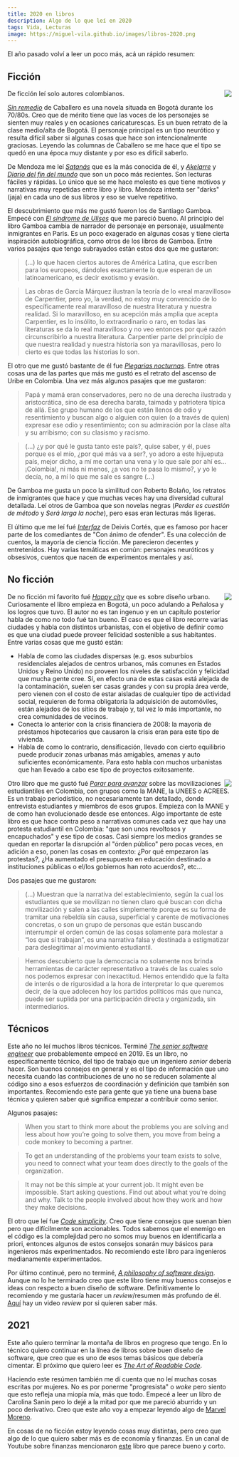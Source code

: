 ```yaml
---
title: 2020 en libros
description: Algo de lo que leí en 2020
tags: Vida, Lecturas
image: https://miguel-vila.github.io/images/libros-2020.png
---
```


El año pasado volví a leer un poco más, acá un rápido resumen:

## Ficción

<p class="image__article">
<img src="/images/libros-2020.png" class="article-photo" style="float: right">
</p>

De ficción leí solo autores colombianos.

[_Sin remedio_](https://www.goodreads.com/book/show/42613408-sin-remedio) de Caballero es una novela situada en Bogotá durante los 70/80s. Creo que de mérito tiene que las voces de los 
personajes se sienten muy reales y en ocasiones caricaturescas. Es un buen retrato de la clase medio/alta de Bogotá. El personaje 
principal es un tipo neurótico y resulta difícil saber si algunas cosas que hace son intencionalmente graciosas. Leyendo las columnas
de Caballero se me hace que el tipo se quedó en una época muy distante y por eso es difícil saberlo.

De Mendoza me leí [_Satanás_](https://www.goodreads.com/book/show/23453428-satanas) que es la más conocida de él, y [_Akelarre_](https://www.goodreads.com/book/show/45035952-akelarre) y [_Diario del fin del mundo_](https://www.goodreads.com/book/show/40033004-diario-del-fin-del-mundo) que son un poco más recientes.
Son lecturas fáciles y rápidas. Lo único que se me hace molesto es que tiene motivos y narrativas muy repetidas entre libro y libro.
Mendoza intenta ser "darks" (jaja) en cada uno de sus libros y eso se vuelve repetitivo.

El descubrimiento que más me gustó fueron los de Santiago Gamboa. Empecé con [_El síndrome de Ulises_](https://www.goodreads.com/book/show/146509.El_s_ndrome_de_Ulises) que me pareció bueno. Al principio del libro Gamboa cambia de narrador de personaje en personaje, 
usualmente inmigrantes en Paris. Es un poco exagerado en algunas cosas y tiene cierta inspiración autobiográfica, como otros de los 
libros de Gamboa. Entre varios pasajes que tengo subrayados están estos dos que me gustaron:

> (...) lo que hacen ciertos autores de América Latina, que escriben para los europeos, dándoles exactamente lo que esperan de un latinoamericano, es decir exotismo y evasión. 

> Las obras de García Márquez ilustran la teoría de lo «real maravilloso» de Carpentier, pero yo, la verdad, no estoy muy convencido de lo específicamente real maravilloso de nuestra literatura y nuestra realidad. Si lo maravilloso, en su acepción más amplia que acepta Carpentier, es lo insólito, lo extraordinario o raro, en todas las literaturas se da lo real maravilloso y no veo entonces por qué razón circunscribirlo a nuestra literatura. Carpentier parte del principio de que nuestra realidad y nuestra historia son ya maravillosas, pero lo cierto es que todas las historias lo son.


El otro que me gustó bastante de él fue [_Plegarias nocturnas_](https://www.goodreads.com/book/show/20638854-plegarias-nocturnas). Entre otras cosas una de las partes que más me gustó es el retrato
del ascenso de Uribe en Colombia. Una vez más algunos pasajes que me gustaron:

> Papá y mamá eran conservadores, pero no de una derecha ilustrada y aristocrática, sino de esa derecha barata, taimada y patriotera típica de allá. Ese grupo humano de los que están llenos de odio y resentimiento y buscan algo o alguien con quien (o a través de quien) expresar ese odio y resentimiento; con su admiración por la clase alta y su arribismo; con su clasismo y racismo.

> (...) ¿y por qué le gusta tanto este país?, quise saber, y él, pues porque es el mío, ¿por qué más va a ser?, yo adoro a este hijueputa país, mejor dicho, a mí me cortan una vena y lo que sale por ahí es… ¡Colombia!, ni más ni menos, ¿a vos no te pasa lo mismo?, y yo le decía, no, a mí lo que me sale es sangre (...)

De Gamboa me gusta un poco la similitud con Roberto Bolaño, los retratos de inmigrantes que hace y que muchas veces hay una 
diversidad cultural detallada. Leí otros de Gamboa que son novelas negras (_Perder es cuestión de método_ y _Será larga la noche_), 
pero esas eran lecturas más ligeras.

El último que me leí fué [_Interfaz_](https://www.goodreads.com/book/show/50642837-interfaz) de Deivis Cortés, que es famoso por hacer
parte de los comediantes de "Con ánimo de ofender". Es una colección de cuentos, la mayoría de ciencia ficción. Me parecieron decentes
y entretenidos. Hay varias temáticas en común: personajes neuróticos y obsesivos, cuentos que nacen de experimentos mentales y así.

## No ficción

<p class="image__article">
<img src="/images/happy-city.jpeg" class="article-photo" style="float: right">
</p>

De no ficción mi favorito fué [_Happy city_](https://www.goodreads.com/book/show/19164511-happy-city) que es sobre diseño urbano. 
Curiosamente el libro empieza en Bogotá, un poco adulando a Peñalosa y los logros que tuvo. El autor no es tan ingenuo y en un
capítulo posterior habla de como no todo fué tan bueno. El caso es que el libro recorre varias ciudades y habla con distintos 
urbanistas, con el objetivo de definir como es que una ciudad puede proveer felicidad sostenible a sus habitantes. Entre varias cosas
que me gustó están:

- Habla de como las ciudades dispersas (e.g. esos suburbios residenciales alejados de centros urbanos, más comunes en Estados Unidos y
Reino Unido) no proveen los niveles de satisfacción y felicidad que mucha gente cree. Sí, en efecto una de estas casas está alejada
de la contaminación, suelen ser casas grandes y con su propia área verde, pero vienen con el costo de estar aisladas de cualquier
tipo de actividad social, requieren de forma obligatoria la adquisición de automóviles, están alejados de los sitios de trabajo y, tal vez lo más importante, no crea comunidades de vecinos.
- Conecta lo anterior con la crisis financiera de 2008: la mayoría de préstamos hipotecarios que causaron la crisis eran para este 
tipo de vivienda.
- Habla de como lo contrario, densificación, llevado con cierto equilibrio puede producir zonas urbanas más amigables, amenas y auto
suficientes económicamente. Para esto habla con muchos urbanistas que han llevado a cabo ese tipo de proyectos exitosamente.

<p class="image__article">
<img src="/images/parar.jpeg" class="article-photo" style="float: right">
</p>

Otro libro que me gustó fué [_Parar para avanzar_](https://www.goodreads.com/book/show/54865422-parar-para-avanzar) sobre las 
movilizaciones estudiantiles en Colombia, con grupos como la MANE, la UNEES o ACREES. Es un trabajo periodístico, no necesariamente
tan detallado, donde entrevista estudiantes y miembros de esos grupos. Empieza con la MANE y de como han evolucionado
desde ese entonces. Algo importante de este libro es que hace contra peso a narrativas comunes cada vez que hay una protesta 
estudiantil en Colombia: "que son unos revoltosos y encapuchados" y ese tipo de cosas. Casi siempre los medios grandes se quedan en
reportar la disrupción al "órden público" pero pocas veces, en adición a eso, ponen las cosas en contexto: ¿Por qué empezaron las
protestas?, ¿Ha aumentado el presupuesto en educación destinado a instituciones públicas o el/los gobiernos han roto acuerdos?, etc...

Dos pasajes que me gustaron:

> (...) Muestran que la narrativa del establecimiento, según la cual los estudiantes que se movilizan no tienen claro qué buscan con dicha movilización y salen a las calles simplemente porque es su forma de tramitar una rebeldía sin causa, superficial y carente de motivaciones concretas, o son un grupo de personas que están buscando interrumpir el orden común de las cosas solamente para molestar a “los que sí trabajan”, es una narrativa falsa y destinada a estigmatizar para deslegitimar al movimiento estudiantil.

> Hemos descubierto que la democracia no solamente nos brinda herramientas de carácter representativo a través de las cuales solo nos podemos expresar con inexactitud. Hemos entendido que la falta de interés o de rigurosidad a la hora de interpretar lo que queremos decir, de la que adolecen hoy los partidos políticos más que nunca, puede ser suplida por una participación directa y organizada, sin intermediarios.

## Técnicos

Este año no leí muchos libros técnicos. Terminé [_The senior software engineer_](https://www.goodreads.com/book/show/18215039-the-senior-software-engineer) que probablemente empecé en 2019. Es un libro, no especificamente técnico, del tipo de trabajo
que un ingeniero _senior_ debería hacer. Son buenos consejos en general y es el tipo de información que uno necesita cuando las 
contribuciones de uno no se reducen solamente al código sino a esos esfuerzos de coordinación y definición que también son 
importantes. Recomiendo este para gente que ya tiene una buena base técnica y quieren saber qué significa empezar a contribuir como senior.

Algunos pasajes:

> When you start to think more about the problems you are solving and less about how you’re going to solve them, you move from being a code monkey to becoming a partner.

> To get an understanding of the problems your team exists to solve, you need to connect what your team does directly to the goals of the organization.

> It may not be this simple at your current job. It might even be impossible. Start asking questions. Find out about what you’re doing and why. Talk to the people involved about how they work and how they make decisions.

El otro que leí fue [_Code simplicity_](https://www.goodreads.com/book/show/18912511-code-simplicity). Creo que tiene consejos que 
suenan bien pero que difícilmente son accionables. Todos sabemos que el enemigo en el código es la complejidad pero no somos muy 
buenos en identificarla a priori, entonces algunos de estos consejos sonarán muy básicos para ingenieros más experimentados. No recomiendo este libro para ingenieros medianamente experimentados.

Por último continué, pero no terminé, [_A philosophy of software design_](https://www.goodreads.com/book/show/39996759-a-philosophy-of-software-design). Aunque no lo he terminado creo que este libro tiene muy buenos consejos e ideas con 
respecto a buen diseño de software. Definitivamente lo recomiendo y me gustaría hacer un _review_/resumen más profundo de él.
[Aquí](https://www.youtube.com/watch?v=yJpivIXsSSU) hay un video _review_ por si quieren saber más.

## 2021

Este año quiero terminar la montaña de libros en progreso que tengo. En lo técnico quiero continuar en la línea de libros sobre
buen diseño de software, que creo que es uno de esos temas básicos que debería cimentar. El próximo que quiero leer es [_The Art of Readable Code_](https://www.goodreads.com/book/show/8677004-the-art-of-readable-code).

Haciendo este resúmen también me dí cuenta que no leí muchas cosas escritas por mujeres. No es por ponerme "progresista" o _woke_ 
pero siento que esto refleja una miopía mía, más que todo. Empecé a leer un libro de Carolina Sanín pero lo dejé a la mitad por que
me pareció aburrido y un poco derivativo. Creo que este año voy a empezar leyendo algo de [Marvel Moreno](https://www.goodreads.com/author/show/1974702.Marvel_Moreno).

En cosas de no ficción estoy leyendo cosas muy distintas, pero creo que algo de lo que quiero saber más es de economía y finanzas.
En un canal de Youtube sobre finanzas mencionaron [este](https://www.goodreads.com/book/show/20579803-pragmatic-capitalism) libro
que parece bueno y corto.
